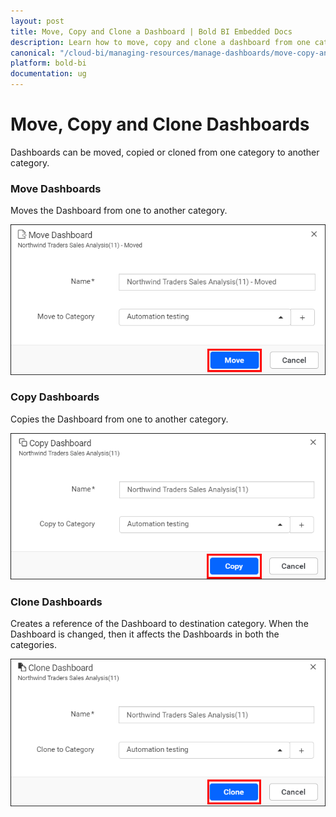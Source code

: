 ```yaml
---
layout: post
title: Move, Copy and Clone a Dashboard | Bold BI Embedded Docs
description: Learn how to move, copy and clone a dashboard from one category to another category in Bold BI Embedded.
canonical: "/cloud-bi/managing-resources/manage-dashboards/move-copy-and-clone-dashboards/" 
platform: bold-bi
documentation: ug
---
```


# Move, Copy and Clone Dashboards
Dashboards can be moved, copied or cloned from one category to another category.

### Move Dashboards
Moves the Dashboard from one to another category.

![Move Dashboards](/static/assets/embedded/managing-resources/manage-dashboards/images/move-dashboard.png)

### Copy Dashboards
Copies the Dashboard from one to another category.

![Copy Dashboards](/static/assets/embedded/managing-resources/manage-dashboards/images/copy-dashboard.png)

### Clone Dashboards

Creates a reference of the Dashboard to destination category. When the Dashboard is changed, then it affects the Dashboards in both the categories.

![Clone Dashboards](/static/assets/embedded/managing-resources/manage-dashboards/images/clone-dashboard.png)